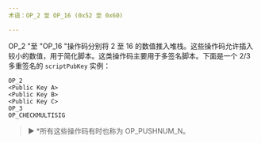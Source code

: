 ```yaml
---
术语：OP_2 至 OP_16 (0x52 至 0x60)

---
```

OP_2 "至 "OP_16 "操作码分别将 2 至 16 的数值推入堆栈。这些操作码允许插入较小的数值，用于简化脚本。这类操作码主要用于多签名脚本。下面是一个 2/3 多重签名的 `scriptPubKey` 实例：

```text
OP_2
<Public Key A>
<Public Key B>
<Public Key C>
OP_3
OP_CHECKMULTISIG
```

> ► *所有这些操作码有时也称为 OP_PUSHNUM_N。